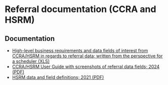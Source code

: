 # Referral documentation (CCRA and HSRM)

## Documentation 

- [High-level business requirements and data fields of interest from CCRA/HSRM in regards to referral data; written from the perspective for a scheduler (XLS)](https://github.com/department-of-veterans-affairs/va.gov-team/files/14936442/ccra_eps_final_nsrreqt_table.xlsx)
- [CCRA/HSRM User Guide with screenshots of referral data fields; 2024 (PDF)](https://github.com/department-of-veterans-affairs/va.gov-team/files/14936526/ccra_hsrm_va_end_user_guide_release_24.0.pdf)
- [HSRM data and field definitions; 2021 (PDF)](https://github.com/department-of-veterans-affairs/va.gov-team/files/14936462/Data.Entities.and.Field.Definitions-v25-20210519.pdf)
